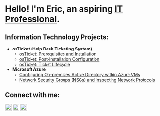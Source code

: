 <h1>Hello! I'm Eric, an aspiring <a href="https://linkedin.com">IT Professional</a>.</h1>

<h2>Information Technology Projects:</h2>

- <b>osTicket (Help Desk Ticketing System)</b>
  - [osTicket: Prerequisites and Installation](https://github.com/Theoroshia/osticket-prereq)
  - [osTicket: Post-Installation Configuration](https://github.com/Theoroshia/osticket-post)
  - [osTicket: Ticket Lifecycle](https://github.com/Theoroshia/osticket-lifecycle)
- <b>Microsoft Azure</b>
  - [Configuring On-premises Active Directory within Azure VMs](https://github.com/Theoroshia/azure-ad)
  - [Network Security Groups (NSGs) and Inspecting Network Protocols](https://github.com/Theoroshia/azure-network)

<h2>Connect with me:</h2>

[<img align="left" alt="Josh | Twitter" width="22px" src="https://cdn.jsdelivr.net/npm/simple-icons@v3/icons/twitter.svg" />][twitter]
[<img align="left" alt="Josh | LinkedIn" width="22px" src="https://cdn.jsdelivr.net/npm/simple-icons@v3/icons/linkedin.svg" />][linkedin]
[<img align="left" alt="Josh | Instagram" width="22px" src="https://cdn.jsdelivr.net/npm/simple-icons@v3/icons/instagram.svg" />][instagram]

[twitter]: https://twitter.com/Josh
[instagram]: https://www.instagram.com/Josh
[linkedin]: https://linkedin.com/in/Josh
